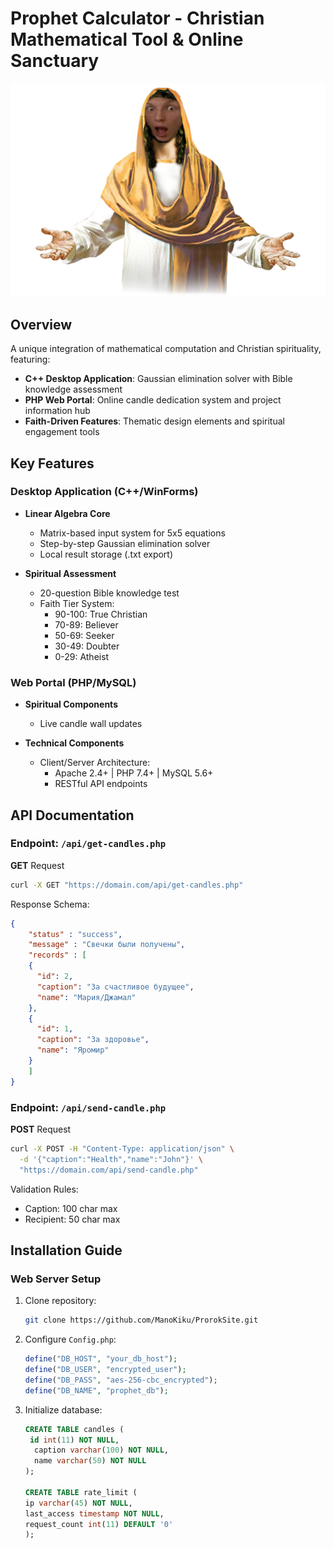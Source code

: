 # Prophet Calculator - Christian Mathematical Tool & Online Sanctuary

![Project Logo](resources/Jesus.png) 

## Overview
A unique integration of mathematical computation and Christian spirituality, featuring:
- **C++ Desktop Application**: Gaussian elimination solver with Bible knowledge assessment
- **PHP Web Portal**: Online candle dedication system and project information hub
- **Faith-Driven Features**: Thematic design elements and spiritual engagement tools

## Key Features

### Desktop Application (C++/WinForms)
- **Linear Algebra Core**
  - Matrix-based input system for 5x5 equations
  - Step-by-step Gaussian elimination solver
  - Local result storage (.txt export)
  
- **Spiritual Assessment**
  - 20-question Bible knowledge test
  - Faith Tier System:
    - 90-100: True Christian
    - 70-89: Believer
    - 50-69: Seeker
    - 30-49: Doubter
    - 0-29: Atheist

### Web Portal (PHP/MySQL)
- **Spiritual Components**
  - Live candle wall updates

- **Technical Components**
  - Client/Server Architecture:
    - Apache 2.4+ | PHP 7.4+ | MySQL 5.6+
    - RESTful API endpoints

## API Documentation

### Endpoint: `/api/get-candles.php`
**GET** Request
```bash
curl -X GET "https://domain.com/api/get-candles.php"
```
Response Schema:
```json
{
    "status" : "success",
    "message" : "Свечки были получены",
    "records" : [
    {
      "id": 2,
      "caption": "За счастливое будущее",
      "name": "Мария/Джамал"
    },
    {
      "id": 1,
      "caption": "За здоровье",
      "name": "Яромир"
    }
    ]
}
```

### Endpoint: `/api/send-candle.php`
**POST** Request
```bash
curl -X POST -H "Content-Type: application/json" \
  -d '{"caption":"Health","name":"John"}' \
  "https://domain.com/api/send-candle.php"
```
Validation Rules:
- Caption: 100 char max
- Recipient: 50 char max

## Installation Guide

### Web Server Setup
1. Clone repository:
   ```bash
   git clone https://github.com/ManoKiku/ProrokSite.git
   ```
2. Configure `Config.php`:
   ```php
   define("DB_HOST", "your_db_host");
   define("DB_USER", "encrypted_user");
   define("DB_PASS", "aes-256-cbc_encrypted");
   define("DB_NAME", "prophet_db");
   ```
3. Initialize database:
   ```sql
   CREATE TABLE candles (
    id int(11) NOT NULL,
     caption varchar(100) NOT NULL,
     name varchar(50) NOT NULL
   );

   CREATE TABLE rate_limit (
   ip varchar(45) NOT NULL,
   last_access timestamp NOT NULL,
   request_count int(11) DEFAULT '0'
   );
   ```
